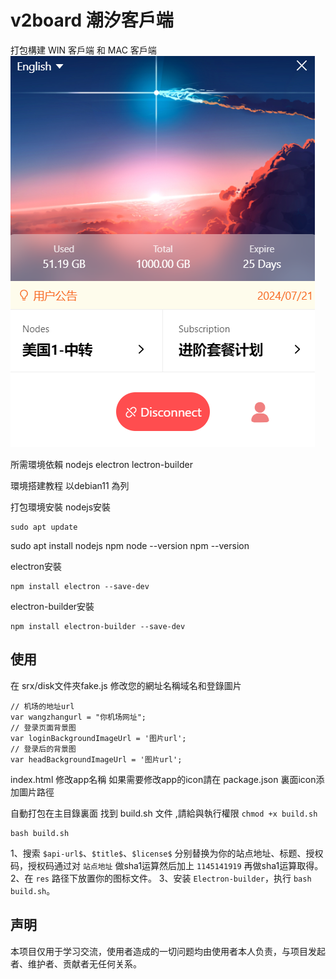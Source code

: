 # v2board 潮汐客戶端
打包構建 WIN 客戶端 和 MAC 客戶端
![image](https://github.com/edison22312/word/blob/main/Screenshot%202024-07-28%20222918.png)

所需環境依賴
nodejs
electron
lectron-builder


環境搭建教程 以debian11 為列

打包環境安裝
nodejs安裝

```
sudo apt update

```

sudo apt install nodejs npm
node --version
npm --version


electron安裝

```
npm install electron --save-dev
```

electron-builder安裝

```
npm install electron-builder --save-dev
```

## 使用

在 srx/disk文件夾fake.js 修改您的網址名稱域名和登錄圖片

```
// 机场的地址url
var wangzhangurl = "你机场网址";
// 登录页面背景图
var loginBackgroundImageUrl = '图片url';
// 登录后的背景图
var headBackgroundImageUrl = '图片url';
```

index.html 修改app名稱
如果需要修改app的icon請在 package.json 裏面icon添加圖片路徑

自動打包在主目錄裏面 找到 build.sh 文件 ,請給與執行權限
`chmod +x build.sh`

```
bash build.sh
```





1、搜索 `$api-url$`、`$title$`、`$license$` 分别替换为你的站点地址、标题、授权码，授权码通过对 `站点地址` 做sha1运算然后加上 `1145141919` 再做sha1运算取得。
2、在 `res` 路径下放置你的图标文件。
3、安装 `Electron-builder`，执行 `bash build.sh`。

## 声明

本项目仅用于学习交流，使用者造成的一切问题均由使用者本人负责，与项目发起者、维护者、贡献者无任何关系。

